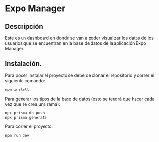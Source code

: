 # Expo Manager

## Descripción

Este es un dashboard en donde se van a poder visualizar los datos de los usuarios que se encuentran en la base de datos de la aplicación Expo Manager.

## Instalación.

Para poder instalar el proyecto se debe de clonar el repositorio y correr el siguiente comando:

```bash
npm install
```

Para generar los tipos de la base de datos (esto se tendrá que hacer cada vez que se crea una rama):

```bash
npx prisma db push
npx prisma generate
```

Para correr el proyecto:

```bash
npm run dev
```
